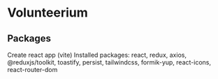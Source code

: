 # Volunteerium

## Packages
Create react app (vite)
Installed packages:  react, redux, axios, @reduxjs/toolkit, toastify, persist, tailwindcss, formik-yup, react-icons, react-router-dom
